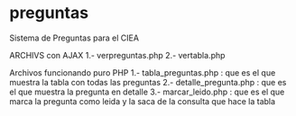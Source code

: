 # preguntas
Sistema de Preguntas para el CIEA

ARCHIVS con AJAX
1.- verpreguntas.php
2.- vertabla.php

Archivos funcionando puro PHP
1.- tabla_preguntas.php : que es el que muestra la tabla con todas las preguntas
2.- detalle_pregunta.php : que es el que muestra la pregunta en detalle 
3.- marcar_leido.php : que es el que marca la pregunta como leida y la saca de la consulta que hace la tabla

